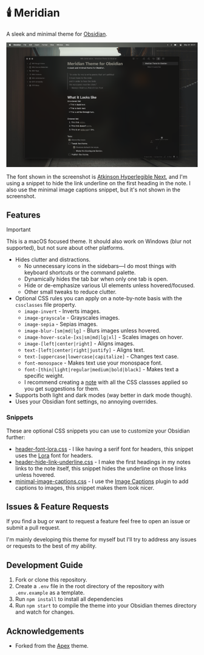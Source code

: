 # 🕯️ Meridian

A sleek and minimal theme for [Obsidian](https://obsidian.md).

![Meridian Theme Screenshot](./docs/cover.png)

The font shown in the screenshot is [Atkinson Hyperlegible Next](https://fonts.google.com/specimen/Atkinson+Hyperlegible+Next), and I'm using a snippet to hide the link underline on the first heading in the note. I also use the minimal image captions snippet, but it's not shown in the screenshot.

## Features

> [!IMPORTANT]
> This is a macOS focused theme.
> It should also work on Windows (blur not supported), but not sure about other platforms.

- Hides clutter and distractions.
  - No unnecessary icons in the sidebars—I do most things with keyboard shortcuts or the command palette.
  - Dynamically hides the tab bar when only one tab is open.
  - Hide or de-emphasize various UI elements unless hovered/focused.
  - Other small tweaks to reduce clutter.
- Optional CSS rules you can apply on a note-by-note basis with the `cssclasses` file property.
  - `image-invert` - Inverts images.
  - `image-grayscale` - Grayscales images.
  - `image-sepia` - Sepias images.
  - `image-blur-[sm|md|lg]` - Blurs images unless hovered.
  - `image-hover-scale-[xs|sm|md|lg|xl]` - Scales images on hover.
  - `image-[left|center|right]` - Aligns images.
  - `text-[left|center|right|justify]` - Aligns text.
  - `text-[uppercase|lowercase|capitalize]` - Changes text case.
  - `font-monospace` - Makes text use your monospace font.
  - `font-[thin|light|regular|medium|bold|black]` - Makes text a specific weight.
  - I recommend creating a [note](https://github.com/mvahaste/meridian/blob/main/CSS%20Class%20Suggestions.md?plain=1) with all the CSS classses applied so you get suggestions for them.
- Supports both light and dark modes (way better in dark mode though).
- Uses your Obsidian font settings, no annoying overrides.

### Snippets

These are optional CSS snippets you can use to customize your Obsidian further:

- [header-font-lora.css](https://github.com/mvahaste/meridian/blob/main/snippets/header-font-lora.css) - I like having a serif font for headers, this snippet uses the [Lora](https://fonts.google.com/specimen/Lora) font for headers.
- [header-hide-link-underline.css](https://github.com/mvahaste/meridian/blob/main/snippets/header-hide-link-underline.css) - I make the first headings in my notes links to the note itself, this snippet hides the underline on those links unless hovered.
- [minimal-image-captions.css](https://github.com/mvahaste/meridian/blob/main/snippets/minimal-image-captions.css) - I use the [Image Captions](https://github.com/alangrainger/obsidian-image-captions) plugin to add captions to images, this snippet makes them look nicer.

## Issues & Feature Requests

If you find a bug or want to request a feature feel free to open an issue or submit a pull request.

I'm mainly developing this theme for myself but I'll try to address any issues or requests to the best of my ability.

## Development Guide

1. Fork or clone this repository.
2. Create a `.env` file in the root directory of the repository with `.env.example` as a template.
3. Run `npm install` to install all dependencies
4. Run `npm start` to compile the theme into your Obsidian themes directory and watch for changes.

## Acknowledgements

- Forked from the [Apex](https://github.com/clearlysid/apex) theme.
